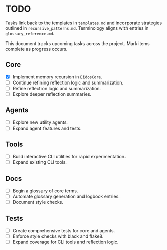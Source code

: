 # TODO

Tasks link back to the templates in `templates.md` and incorporate strategies
outlined in `recursive_patterns.md`. Terminology aligns with entries in
`glossary_reference.md`.

This document tracks upcoming tasks across the project. Mark items complete as progress occurs.

## Core
- [x] Implement memory recursion in `EidosCore`.
- [ ] Continue refining reflection logic and summarization.
- [ ] Refine reflection logic and summarization.
- [ ] Explore deeper reflection summaries.

## Agents
- [ ] Explore new utility agents.
- [ ] Expand agent features and tests.

## Tools
- [ ] Build interactive CLI utilities for rapid experimentation.
- [ ] Expand existing CLI tools.

## Docs
- [ ] Begin a glossary of core terms.
- [ ] Automate glossary generation and logbook entries.
- [ ] Document style checks.

## Tests
- [ ] Create comprehensive tests for core and agents.
- [ ] Enforce style checks with black and flake8.
- [ ] Expand coverage for CLI tools and reflection logic.

